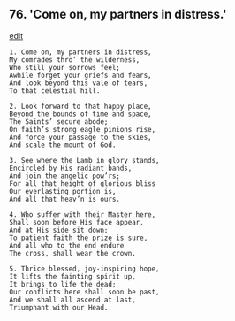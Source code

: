 
## 76.  'Come on, my partners in distress.'
[edit](https://docs.google.com/document/d/14HJ6%2DwCPVHLIG1im_YqjwH0jylgVqYuL/edit?mode=html)



    1. Come on, my partners in distress,
    My comrades thro’ the wilderness,
    Who still your sorrows feel;
    Awhile forget your griefs and fears, 
    And look beyond this vale of tears,
    To that celestial hill.

    2. Look forward to that happy place, 
    Beyond the bounds of time and space,
    The Saints’ secure abode;
    On faith’s strong eagle pinions rise, 
    And force your passage to the skies, 
    And scale the mount of God.

    3. See where the Lamb in glory stands, 
    Encircled by His radiant bands,
    And join the angelic pow’rs;
    For all that height of glorious bliss 
    Our everlasting portion is,
    And all that heav’n is ours.

    4. Who suffer with their Master here,
    Shall soon before His face appear,
    And at His side sit down;
    To patient faith the prize is sure,
    And all who to the end endure 
    The cross, shall wear the crown.

    5. Thrice blessed, joy-inspiring hope,
    It lifts the fainting spirit up,
    It brings to life the dead;
    Our conflicts here shall soon be past, 
    And we shall all ascend at last, 
    Triumphant with our Head.
